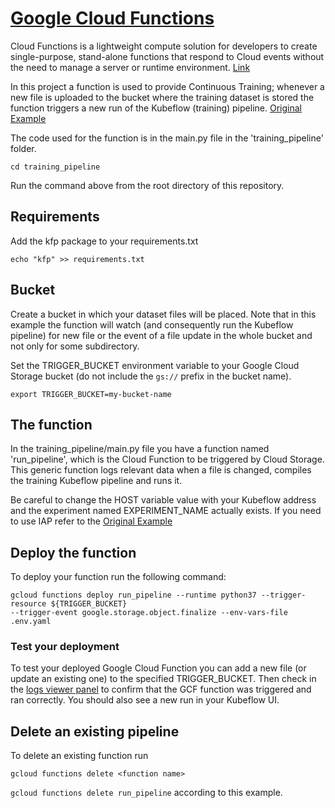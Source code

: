 # [Google Cloud Functions](https://cloud.google.com/functions/docs/)
Cloud Functions is a lightweight compute solution for developers to create single-purpose, stand-alone functions that respond to Cloud events without the need to manage a server or runtime environment. [Link](https://cloud.google.com/functions/docs/)

In this project a function is used to provide Continuous Training; whenever a new file is uploaded to the bucket
where the training dataset is stored the function triggers a new run of the Kubeflow (training) pipeline.
[Original Example](https://github.com/kubeflow/examples/blob/cookbook/cookbook/pipelines/notebooks/gcf_kfp_trigger.ipynb)


The code used for the function is in the main.py file in the 'training_pipeline' folder.

```
cd training_pipeline
```

Run the command above from the root directory of this repository.

## Requirements
Add the kfp package to your requirements.txt

```
echo "kfp" >> requirements.txt
```

## Bucket
Create a bucket in which your dataset files will be placed.
Note that in this example the function will watch (and consequently run the Kubeflow pipeline) for new file or the event
of a file update in the whole bucket and not only for some subdirectory.

Set the TRIGGER_BUCKET environment variable to your Google Cloud Storage bucket (do not include the ```gs://``` prefix
in the bucket name).

```
export TRIGGER_BUCKET=my-bucket-name
```

## The function
In the training_pipeline/main.py file you have a function named 'run_pipeline', which is the Cloud Function
to be triggered by Cloud Storage. This generic function logs relevant data when a file is changed, compiles
the training Kubeflow pipeline and runs it.

Be careful to change the HOST variable value with your Kubeflow address and the experiment named EXPERIMENT_NAME
actually exists. If you need to use IAP refer to the
[Original Example](https://github.com/kubeflow/examples/blob/cookbook/cookbook/pipelines/notebooks/gcf_kfp_trigger.ipynb)

## Deploy the function
To deploy your function run the following command:

```
gcloud functions deploy run_pipeline --runtime python37 --trigger-resource ${TRIGGER_BUCKET}
--trigger-event google.storage.object.finalize --env-vars-file .env.yaml
```

### Test your deployment

To test your deployed Google Cloud Function you can add a new file (or update an existing one) to the specified
TRIGGER_BUCKET. Then check in the [logs viewer panel](https://console.cloud.google.com/logs/viewer) to confirm that the GCF function was triggered and ran correctly.
You should also see a new run in your Kubeflow UI.

## Delete an existing pipeline

To delete an existing function run
```
gcloud functions delete <function name>
```

```gcloud functions delete run_pipeline``` according to this example.